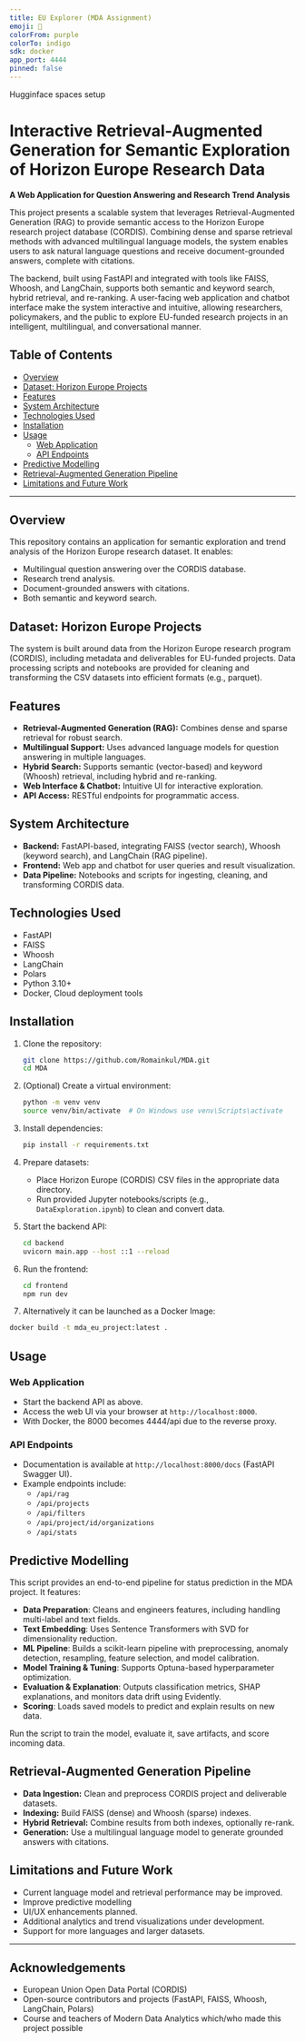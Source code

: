 ```yaml
---
title: EU Explorer (MDA Assignment)   
emoji: 🤖                         
colorFrom: purple                 
colorTo: indigo                   
sdk: docker                       
app_port: 4444                    
pinned: false
---
```

Hugginface spaces setup

# Interactive Retrieval-Augmented Generation for Semantic Exploration of Horizon Europe Research Data

**A Web Application for Question Answering and Research Trend Analysis**

This project presents a scalable system that leverages Retrieval-Augmented Generation (RAG) to provide semantic access to the Horizon Europe research project database (CORDIS). Combining dense and sparse retrieval methods with advanced multilingual language models, the system enables users to ask natural language questions and receive document-grounded answers, complete with citations.

The backend, built using FastAPI and integrated with tools like FAISS, Whoosh, and LangChain, supports both semantic and keyword search, hybrid retrieval, and re-ranking. A user-facing web application and chatbot interface make the system interactive and intuitive, allowing researchers, policymakers, and the public to explore EU-funded research projects in an intelligent, multilingual, and conversational manner.

## Table of Contents

- [Overview](#overview)
- [Dataset: Horizon Europe Projects](#dataset-horizon-europe-projects)
- [Features](#features)
- [System Architecture](#system-architecture)
- [Technologies Used](#technologies-used)
- [Installation](#installation)
- [Usage](#usage)
  - [Web Application](#web-application)
  - [API Endpoints](#api-endpoints)
- [Predictive Modelling](#predictive-modelling)
- [Retrieval-Augmented Generation Pipeline](#retrieval-augmented-generation-pipeline)
- [Limitations and Future Work](#limitations-and-future-work)

---

## Overview

This repository contains an application for semantic exploration and trend analysis of the Horizon Europe research dataset. It enables:

- Multilingual question answering over the CORDIS database.
- Research trend analysis.
- Document-grounded answers with citations.
- Both semantic and keyword search.

## Dataset: Horizon Europe Projects

The system is built around data from the Horizon Europe research program (CORDIS), including metadata and deliverables for EU-funded projects. Data processing scripts and notebooks are provided for cleaning and transforming the CSV datasets into efficient formats (e.g., parquet).

## Features

- **Retrieval-Augmented Generation (RAG):** Combines dense and sparse retrieval for robust search.
- **Multilingual Support:** Uses advanced language models for question answering in multiple languages.
- **Hybrid Search:** Supports semantic (vector-based) and keyword (Whoosh) retrieval, including hybrid and re-ranking.
- **Web Interface & Chatbot:** Intuitive UI for interactive exploration.
- **API Access:** RESTful endpoints for programmatic access.

## System Architecture

- **Backend:** FastAPI-based, integrating FAISS (vector search), Whoosh (keyword search), and LangChain (RAG pipeline).
- **Frontend:** Web app and chatbot for user queries and result visualization.
- **Data Pipeline:** Notebooks and scripts for ingesting, cleaning, and transforming CORDIS data.

## Technologies Used

- FastAPI
- FAISS
- Whoosh
- LangChain
- Polars
- Python 3.10+
- Docker, Cloud deployment tools

## Installation

1. Clone the repository:
    ```bash
    git clone https://github.com/Romainkul/MDA.git
    cd MDA
    ```

2. (Optional) Create a virtual environment:
    ```bash
    python -m venv venv
    source venv/bin/activate  # On Windows use venv\Scripts\activate
    ```

3. Install dependencies:
    ```bash
    pip install -r requirements.txt
    ```

4. Prepare datasets:
    - Place Horizon Europe (CORDIS) CSV files in the appropriate data directory.
    - Run provided Jupyter notebooks/scripts (e.g., `DataExploration.ipynb`) to clean and convert data.

5. Start the backend API:
    ```bash
    cd backend
    uvicorn main.app --host ::1 --reload
    ```

6. Run the frontend:
    ```bash
    cd frontend
    npm run dev
    ```

7. Alternatively it can be launched as a Docker Image:
```bash
docker build -t mda_eu_project:latest .
```

## Usage

### Web Application

- Start the backend API as above.
- Access the web UI via your browser at `http://localhost:8000`.
- With Docker, the 8000 becomes 4444/api due to the reverse proxy.

### API Endpoints

- Documentation is available at `http://localhost:8000/docs` (FastAPI Swagger UI).
- Example endpoints include:
    - `/api/rag`
    - `/api/projects`
    - `/api/filters`
    - `/api/project/id/organizations`
    - `/api/stats`
 
## Predictive Modelling

This script provides an end-to-end pipeline for status prediction in the MDA project. It features:

- **Data Preparation**: Cleans and engineers features, including handling multi-label and text fields.
- **Text Embedding**: Uses Sentence Transformers with SVD for dimensionality reduction.
- **ML Pipeline**: Builds a scikit-learn pipeline with preprocessing, anomaly detection, resampling, feature selection, and model calibration.
- **Model Training & Tuning**: Supports Optuna-based hyperparameter optimization.
- **Evaluation & Explanation**: Outputs classification metrics, SHAP explanations, and monitors data drift using Evidently.
- **Scoring**: Loads saved models to predict and explain results on new data.
  
Run the script to train the model, evaluate it, save artifacts, and score incoming data.

## Retrieval-Augmented Generation Pipeline

- **Data Ingestion:** Clean and preprocess CORDIS project and deliverable datasets.
- **Indexing:** Build FAISS (dense) and Whoosh (sparse) indexes.
- **Hybrid Retrieval:** Combine results from both indexes, optionally re-rank.
- **Generation:** Use a multilingual language model to generate grounded answers with citations.

## Limitations and Future Work

- Current language model and retrieval performance may be improved.
- Improve predictive modelling
- UI/UX enhancements planned.
- Additional analytics and trend visualizations under development.
- Support for more languages and larger datasets.

---

## Acknowledgements

- European Union Open Data Portal (CORDIS)
- Open-source contributors and projects (FastAPI, FAISS, Whoosh, LangChain, Polars)
- Course and teachers of Modern Data Analytics which/who made this project possible
